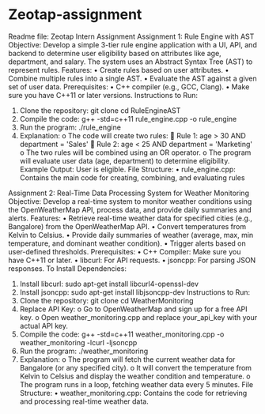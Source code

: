 # Zeotap-assignment
Readme file:
Zeotap Intern Assignment
Assignment 1: Rule Engine with AST
Objective:
Develop a simple 3-tier rule engine application with a UI, API, and backend to determine user eligibility based on attributes like age, department, and salary. The system uses an Abstract Syntax Tree (AST) to represent rules.
Features:
•	Create rules based on user attributes.
•	Combine multiple rules into a single AST.
•	Evaluate the AST against a given set of user data.
Prerequisites:
•	C++ compiler (e.g., GCC, Clang).
•	Make sure you have C++11 or later versions.
Instructions to Run:
1.	Clone the repository:
git clone <repository-url>
cd RuleEngineAST
2.	Compile the code:
g++ -std=c++11 rule_engine.cpp -o rule_engine
3.	Run the program:
./rule_engine
4.	Explanation:
o	The code will create two rules:
	Rule 1: age > 30 AND department = 'Sales'
	Rule 2: age < 25 AND department = 'Marketing'
o	The two rules will be combined using an OR operator.
o	The program will evaluate user data (age, department) to determine eligibility.
Example Output:
User is eligible.
File Structure:
•	rule_engine.cpp: Contains the main code for creating, combining, and evaluating rules






Assignment 2: Real-Time Data Processing System for Weather Monitoring
Objective:
Develop a real-time system to monitor weather conditions using the OpenWeatherMap API, process data, and provide daily summaries and alerts.
Features:
•	Retrieve real-time weather data for specified cities (e.g., Bangalore) from the OpenWeatherMap API.
•	Convert temperatures from Kelvin to Celsius.
•	Provide daily summaries of weather (average, max, min temperature, and dominant weather condition).
•	Trigger alerts based on user-defined thresholds.
Prerequisites:
•	C++ Compiler: Make sure you have C++11 or later.
•	libcurl: For API requests.
•	jsoncpp: For parsing JSON responses.
To Install Dependencies:
1.	Install libcurl:
sudo apt-get install libcurl4-openssl-dev
2.	Install jsoncpp:
sudo apt-get install libjsoncpp-dev
Instructions to Run:
1.	Clone the repository:
git clone <repository-url>
cd WeatherMonitoring
2.	Replace API Key:
o	Go to OpenWeatherMap and sign up for a free API key.
o	Open weather_monitoring.cpp and replace your_api_key with your actual API key.
3.	Compile the code:
g++ -std=c++11 weather_monitoring.cpp -o weather_monitoring -lcurl -ljsoncpp
4.	Run the program:
./weather_monitoring
5.	Explanation:
o	The program will fetch the current weather data for Bangalore (or any specified city).
o	It will convert the temperature from Kelvin to Celsius and display the weather condition and temperature.
o	The program runs in a loop, fetching weather data every 5 minutes.
File Structure:
•	weather_monitoring.cpp: Contains the code for retrieving and processing real-time weather data.


